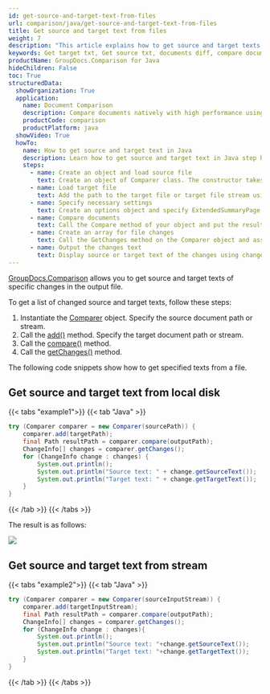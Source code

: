 ```yaml
---
id: get-source-and-target-text-from-files
url: comparison/java/get-source-and-target-text-from-files
title: Get source and target text from files
weight: 7
description: "This article explains how to get source and target texts of specific changes using GroupDocs.Comparison for Java."
keywords: Get target txt, Get source txt, documents diff, compare documents, compare files
productName: GroupDocs.Comparison for Java
hideChildren: False
toc: True
structuredData:
  showOrganization: True
  application:
    name: Document Comparison
    description: Compare documents natively with high performance using Java language and GroupDocs.Comparison for Java
    productCode: comparison
    productPlatform: java
  showVideo: True
  howTo:
    name: How to get source and target text in Java
    description: Learn how to get source and target text in Java step by step
    steps:
      - name: Create an object and load source file
        text: Create an object of Comparer class. The constructor takes the source file path or source file stream parameter. You may specify absolute or relative file path as per your requirements.
      - name: Load target file
        text: Add the path to the target file or target file stream using the Add method.
      - name: Specify necessary settings
        text: Create an options object and specify ExtendedSummaryPage of true value.
      - name: Compare documents
        text: Call the Compare method of your object and put the resulting file path parameter.
      - name: Create an array for file changes
        text: Call the GetChanges method on the Comparer object and assign the result to an array of type ChangeInfo.
      - name: Output the changes text
        text: Display source or target text of the changes using change info array element.
---
```


[GroupDocs.Comparison](https://products.groupdocs.com/comparison/java) allows you to get source and target texts of specific changes in the output file.

To get a list of changed source and target texts, follow these steps:

1.  Instantiate the [Comparer](https://reference.groupdocs.com/comparison/java/com.groupdocs.comparison/comparer) object. Specify the source document path or stream.
2.  Call the [add()](https://reference.groupdocs.com/comparison/java/com.groupdocs.comparison/comparer/#add-java.lang.String-) method. Specify the target document path or stream.
3.  Call the [compare()](https://reference.groupdocs.com/comparison/java/com.groupdocs.comparison/comparer/#compare-java.lang.String-) method.
4.  Call the [getChanges()](https://reference.groupdocs.com/comparison/java/com.groupdocs.comparison/comparer/#getChanges--) method.

The following code snippets show how to get specified texts from a file.

## Get source and target text from local disk

{{< tabs "example1">}}
{{< tab "Java" >}}
```java
try (Comparer comparer = new Comparer(sourcePath)) {
    comparer.add(targetPath);
    final Path resultPath = comparer.compare(outputPath);
    ChangeInfo[] changes = comparer.getChanges();
    for (ChangeInfo change : changes) {
        System.out.println();
        System.out.println("Source text: " + change.getSourceText());
        System.out.println("Target text: " + change.getTargetText());
    }
}
```
{{< /tab >}}
{{< /tabs >}}

The result is as follows:

![](/comparison/java/images/get-source-and-target-text-from-files.png)

## Get source and target text from stream

{{< tabs "example2">}}
{{< tab "Java" >}}
```java
try (Comparer comparer = new Comparer(sourceInputStream)) {
    comparer.add(targetInputStream);
    final Path resultPath = comparer.compare(outputPath);
    ChangeInfo[] changes = comparer.getChanges();
    for (ChangeInfo change : changes){
        System.out.println();
        System.out.println("Source text: "+change.getSourceText());
        System.out.println("Target text: "+change.getTargetText());
    }
}
```
{{< /tab >}}
{{< /tabs >}}